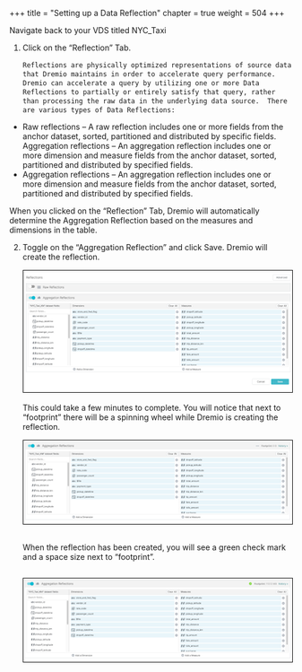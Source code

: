 +++
title = "Setting up a Data Reflection"
chapter = true
weight = 504
+++

  Navigate back to your VDS titled NYC_Taxi

<div style="text-align: left">
 <ol>
      <li>Click on the “Reflection” Tab.  </li>

    Reflections are physically optimized representations of source data that Dremio maintains in order to accelerate query performance.  Dremio can accelerate a query by utilizing one or more Data Reflections to partially or entirely satisfy that query, rather than processing the raw data in the underlying data source.  There are various types of Data Reflections:

</ol>
<ul>
<li>
Raw reflections – A raw reflection includes one or more fields from the anchor dataset, sorted, partitioned and distributed by specific fields.
 Aggregation reflections – An aggregation reflection includes one or more dimension and measure fields from the anchor dataset, sorted, partitioned and distributed by specified fields.
</li>

 
<li>
Aggregation reflections – An aggregation reflection includes one or more dimension and measure fields from the anchor dataset, sorted, partitioned and distributed by specified fields.
</li>
</ul>
When you clicked on the “Reflection” Tab, Dremio will automatically determine the Aggregation Reflection based on the measures and dimensions in the table.    
 <ol start=2>
 <li>Toggle on the “Aggregation Reflection” and click Save.  Dremio will create the reflection.  
              <img src="../../images/newdremio29.png" style="margin:15px 0px; border:1px solid black"/>
        This could take a few minutes to complete. You will notice that next to “footprint” there will be a spinning wheel while Dremio is creating the reflection.  
 <img src="../../images/newdremio30.png" style="margin:15px 0px; border:1px solid black"/>
 
 When the reflection has been created, you will see a green check mark and a space size next to “footprint”. 
 
  <img src="../../images/newdremio31.png" style="margin:15px 0px; border:1px solid black"/>
</li>
</ol>


        

  
</div>
